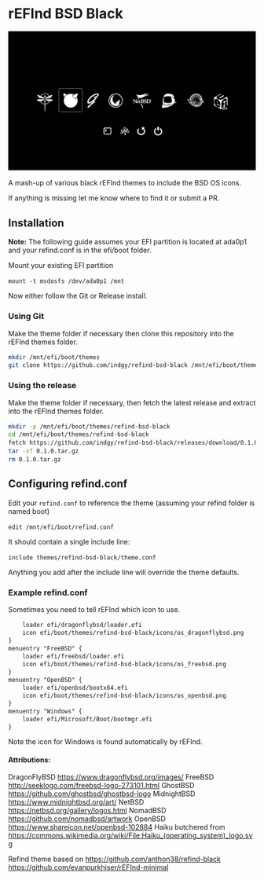 # rEFInd BSD Black

![Simulated screenshot of the theme](screenshot.png)


A mash-up of various black rEFInd themes to include the BSD OS icons.

If anything is missing let me know where to find it or submit a PR.

## Installation

**Note:** The following guide assumes your EFI partition is located at ada0p1 and your refind.conf is in the efi/boot folder.

Mount your existing EFI partition

`mount -t msdosfs /dev/ada0p1 /mnt`


Now either follow the Git or Release install.


### Using Git

Make the theme folder if necessary then clone this repository into the rEFInd themes folder.

```sh
mkdir /mnt/efi/boot/themes
git clone https://github.com/indgy/refind-bsd-black /mnt/efi/boot/themes
```


### Using the release

Make the theme folder if necessary, then fetch the latest release and extract into the rEFInd themes folder.

```sh
mkdir -p /mnt/efi/boot/themes/refind-bsd-black
cd /mnt/efi/boot/themes/refind-bsd-black
fetch https://github.com/indgy/refind-bsd-black/releases/download/0.1.0/refind-bsd-black.tgz
tar -xf 0.1.0.tar.gz
rm 0.1.0.tar.gz
```


## Configuring refind.conf

Edit your `refind.conf` to reference the theme (assuming your refind folder is named boot)

`edit /mnt/efi/boot/refind.conf`

It should contain a single include line:

`include themes/refind-bsd-black/theme.conf`

Anything you add after the include line will override the theme defaults.


### Example refind.conf

Sometimes you need to tell rEFInd which icon to use.

```menuentry "DragonFlyBSD" {
    loader efi/dragonflybsd/loader.efi
    icon efi/boot/themes/refind-bsd-black/icons/os_dragonflybsd.png
}
menuentry "FreeBSD" {
    loader efi/freebsd/loader.efi
    icon efi/boot/themes/refind-bsd-black/icons/os_freebsd.png
}
menuentry "OpenBSD" {
    loader efi/openbsd/bootx64.efi
    icon efi/boot/themes/refind-bsd-black/icons/os_openbsd.png
}
menuentry "Windows" {
    loader efi/Microsoft/Boot/bootmgr.efi
}
```

Note the icon for Windows is found automatically by rEFInd.


#### Attributions:

DragonFlyBSD https://www.dragonflybsd.org/images/
FreeBSD http://seeklogo.com/freebsd-logo-273101.html
GhostBSD https://github.com/ghostbsd/ghostbsd-logo
MidnightBSD https://www.midnightbsd.org/art/
NetBSD https://netbsd.org/gallery/logos.html
NomadBSD https://github.com/nomadbsd/artwork
OpenBSD https://www.shareicon.net/openbsd-102884
Haiku butchered from https://commons.wikimedia.org/wiki/File:Haiku_(operating_system)_logo.svg

Refind theme based on
https://github.com/anthon38/refind-black
https://github.com/evanpurkhiser/rEFInd-minimal